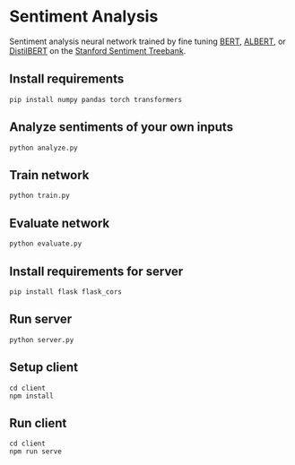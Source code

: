 # Sentiment Analysis

Sentiment analysis neural network trained by fine tuning [BERT](https://arxiv.org/pdf/1810.04805.pdf), [ALBERT](https://arxiv.org/pdf/1909.11942.pdf), or [DistilBERT](https://arxiv.org/pdf/1910.01108.pdf) on the [Stanford Sentiment Treebank](https://nlp.stanford.edu/sentiment/).

## Install requirements
```
pip install numpy pandas torch transformers

```

## Analyze sentiments of your own inputs
```
python analyze.py
```

## Train network
```
python train.py
```

## Evaluate network
```
python evaluate.py
```

## Install requirements for server
```
pip install flask flask_cors
```

## Run server
```
python server.py
```

## Setup client
```
cd client
npm install
```

## Run client
```
cd client
npm run serve
```
